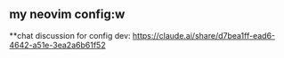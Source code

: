## my neovim config:w

**chat discussion for config dev: https://claude.ai/share/d7bea1ff-ead6-4642-a51e-3ea2a6b61f52
